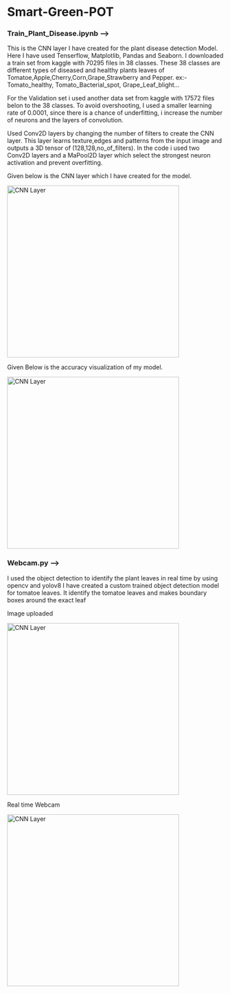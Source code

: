 # Smart-Green-POT

### Train_Plant_Disease.ipynb -->
This is the CNN layer I have created for the plant disease detection Model. Here I have used Tenserflow, Matplotlib, Pandas and Seaborn. I downloaded a train set from kaggle with 70295 files in 38 classes. These 38 classes are different types of diseased and healthy plants leaves of Tomatoe,Apple,Cherry,Corn,Grape,Strawberry and Pepper. ex:- Tomato_healthy, Tomato_Bacterial_spot, Grape_Leaf_blight...

For the Validation set i used another data set from kaggle with 17572 files belon to the 38 classes. To avoid overshooting, I used a smaller learning rate of 0.0001, since there is a chance of underfitting, i increase the number of neurons and the layers of convolution.

Used Conv2D layers by changing the number of filters to create the CNN layer. This layer learns texture,edges and patterns from the input image and outputs a 3D tensor of (128,128,no_of_filters). In the code i used two Conv2D layers and a MaPool2D layer which select the strongest neuron activation and prevent overfitting.

Given below is the CNN layer which I have created for the model.

<img src="https://github.com/user-attachments/assets/49ccb790-8ddd-4867-8536-f7af5097753e" alt="CNN Layer" width="400"/>

Given Below is the accuracy visualization of my model.

<img src="https://github.com/user-attachments/assets/57eb61e5-f970-4a38-b49f-6139ad054a2d" alt="CNN Layer" width="400"/>

### Webcam.py -->
I used the object detection to identify the plant leaves in real time by using opencv and yolov8
I have created a custom trained object detection model for tomatoe leaves. It identify the tomatoe leaves and makes boundary boxes around the exact leaf

Image uploaded

<img src="https://github.com/user-attachments/assets/c095f14d-55b3-439c-ac73-a82c16f81aac" alt="CNN Layer" width="400"/>

Real time Webcam

<img src="https://github.com/user-attachments/assets/9a9eb9de-6d8c-4923-9537-22300bebb5c9" alt="CNN Layer" width="400"/>








